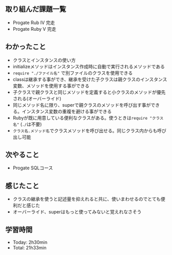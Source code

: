## 取り組んだ課題一覧
- Progate Rub Ⅳ 完走
- Progate Ruby Ⅴ 完走
## わかったこと
- クラスとインスタンスの使い方
- initializeメソッドはインスタンス作成時に自動で実行されるメソッドである
- `require "./ファイル名"` で別ファイルのクラスを使用できる
- classは継承する事ができ、継承を受けた子クラスは親クラスのインスタンス変数、メソッドを使用する事ができる
- 子クラスで親クラスと同じメソッドを定義すると小クラスのメソッドが優先される(オーバーライド)
- 同じメソッド名に限り、superで親クラスのメソッドを呼び出す事ができる。インスタンス変数の重複を避ける事ができる
- Rubyが既に用意している便利なクラスがある。使うときは`require "クラス名"` (`./`は不要)
- `クラス名.メソッド名`でクラスメソッドを呼び出せる。同じクラス内からも呼び出し可能
## 次やること
- Progate SQLコース
## 感じたこと
- クラスの継承を使うと記述量を抑えれると共に、使いまわせるのでとても便利だと感じた
- オーバーライド、superはもっと使ってみないと覚えれなさそう
## 学習時間
- Today: 2h30min
- Total: 21h33min
